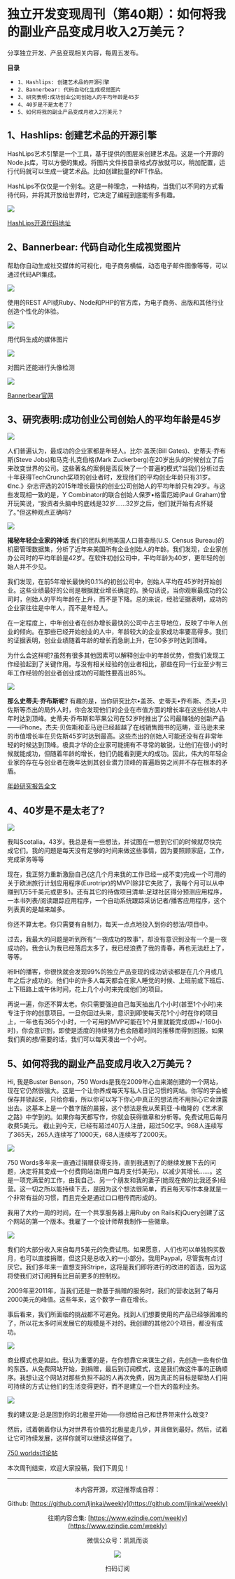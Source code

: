 # 独立开发变现周刊（第40期）：如何将我的副业产品变成月收入2万美元？

分享独立开发、产品变现相关内容，每周五发布。

**目录**
- `1、Hashlips: 创建艺术品的开源引擎`
- `2、Bannerbear: 代码自动化生成视觉图片`
- `3、研究表明:成功创业公司创始人的平均年龄是45岁`
- `4、40岁是不是太老了?`
- `5、如何将我的副业产品变成月收入2万美元？`

## 1、Hashlips: 创建艺术品的开源引擎

HashLips艺术引擎是一个工具，基于提供的图层来创建艺术品。这是一个开源的Node.js库，可以方便的集成。将图片文件按目录格式存放就可以，稍加配置，运行代码就可以生成一键艺术品。比如创建批量的NFT作品。

HashLips不仅仅是一个别名。这是一种理念，一种结构，当我们以不同的方式看待代码，并将其开放给世界时，它决定了编程到底能有多有趣。

![](https://snimg.jamyido.top/large/008i3skNgy1gz0rca9cr1j31hc0jgq70.jpg)

[HashLips开源代码地址](https://github.com/HashLips/hashlips_art_engine)

## 2、Bannerbear: 代码自动化生成视觉图片

帮助你自动生成社交媒体的可视化，电子商务横幅，动态电子邮件图像等等，可以通过代码API集成。

![](https://snimg.jamyido.top/large/008i3skNgy1gz0rcef7qnj31k20u0tg7.jpg)

使用的REST API或Ruby、Node和PHP的官方库，为电子商务、出版和其他行业创造个性化的体验。

![](https://snimg.jamyido.top/large/008i3skNgy1gz0rce2er1j31ow0pi0wr.jpg)

用代码生成的媒体图片

![](https://snimg.jamyido.top/large/008i3skNgy1gz0rcdrze1j31to0u0tm9.jpg)

对图片还能进行头像检测

![](https://snimg.jamyido.top/large/008i3skNgy1gz0rcd4w8mj31km0r0wmo.jpg)

[Bannerbear官网](https://www.bannerbear.com/)

## 3、研究表明:成功创业公司创始人的平均年龄是45岁

![](https://snimg.jamyido.top/large/008i3skNgy1gz0rcclxvlj30xc0irn2l.jpg)

人们普遍认为，最成功的企业家都是年轻人。比尔·盖茨(Bill Gates)、史蒂夫·乔布斯(Steve Jobs)和马克·扎克伯格(Mark Zuckerberg)在20岁出头的时候创立了后来改变世界的公司。这些著名的案例是否反映了一个普遍的模式?当我们分析过去十年获得TechCrunch奖项的创业者时，发现他们的平均创业年龄只有31岁。《Inc.》杂志评选的2015年增长最快的创业公司创始人的平均年龄只有29岁。与这些发现相一致的是，Y Combinator的联合创始人保罗•格雷厄姆(Paul Graham)曾开玩笑说，“投资者头脑中的底线是32岁……32岁之后，他们就开始有点怀疑了。”但这种观点正确吗?

![](https://snimg.jamyido.top/large/008i3skNgy1gz0rccbmrnj30ht0t6tat.jpg)

**揭秘年轻企业家的神话**
我们的团队利用美国人口普查局(U.S. Census Bureau)的机密管理数据集，分析了近年来美国所有企业创始人的年龄。我们发现，企业家创办公司时的平均年龄是42岁。在软件初创公司中，平均年龄为40岁，更年轻的创始人并不少见。

我们发现，在前5年增长最快的0.1%的初创公司中，创始人平均在45岁时开始创业。这些业绩最好的公司是根据就业增长确定的。换句话说，当你观察最成功的公司时，创始人的平均年龄在上升，而不是下降。总的来说，经验证据表明，成功的企业家往往是中年人，而不是年轻人。

在一定程度上，中年创业者在创办增长最快的公司中占主导地位，反映了中年人创业的倾向。在那些已经开始创业的人中，年龄较大的企业家成功率要高得多。我们的证据表明，创业业绩随着年龄的增长而急剧上升，在50多岁时达到顶峰。

为什么会这样呢?虽然有很多其他因素可以解释创业中的年龄优势，但我们发现工作经验起到了关键作用。与没有相关经验的创业者相比，那些在同一行业至少有三年工作经验的创业者创业成功的可能性要高出85%。

![](https://snimg.jamyido.top/large/008i3skNgy1gz0rcc2giwj30ht0tw76v.jpg)

**那么史蒂夫·乔布斯呢?**
有趣的是，当你研究比尔•盖茨、史蒂夫•乔布斯、杰夫•贝佐斯等杰出的局外人时，你会发现他们的企业在市值方面的增长率在这些创始人中年时达到顶峰。史蒂夫·乔布斯和苹果公司在52岁时推出了公司最赚钱的创新产品——iPhone。杰夫·贝佐斯和亚马逊已经超越了在线销售图书的范畴，亚马逊未来的市值增长率在贝佐斯45岁时达到最高。这些杰出的创始人可能还没有在非常年轻的时候达到顶峰。极具才华的企业家可能拥有不寻常的敏锐，让他们在很小的时候就能成功，但随着年龄的增长，他们仍能看到更大的成功。因此，伟大的年轻企业家的存在与创业者在晚年达到其创业潜力顶峰的普遍趋势之间并不存在根本的矛盾。

[年龄研究报告全文](https://hbr.org/2018/07/research-the-average-age-of-a-successful-startup-founder-is-45)

## 4、40岁是不是太老了?

![](https://snimg.jamyido.top/large/008i3skNgy1gz0rcbri79j30dw0bu3zr.jpg)

我叫Scotalia，43岁。我总是有一些想法，并试图在一想到它们的时候就尽快完成它们。我的问题是每天没有足够的时间来做这些事情，因为要照顾家庭，工作，完成家务等等

现在，我正努力重新激励自己(这几个月来我的工作已经一成不变)完成一个可用的关于欧洲旅行计划应用程序(Eurotripr)的MVP(除非它失败了，我每个月可以从中赚到1万5千美元或更多)。还有其它的待做项目清单:足球社区得分预测应用程序，一本书列表/阅读跟踪应用程序，一个自动系统跟踪采访记者/播客应用程序，这个列表真的是越来越多。

你还不算太老。你只需要有自制力，每天一点点地投入到你的想法/项目中。

过去，我最大的问题是听到所有“一夜成功的故事”，却没有意识到没有一个是一夜成功的。我会认为我已经落后太多了，我已经浪费了我的青春，再也无法赶上了，等等。

听IH的播客，你很快就会发现99%的独立产品变现的成功访谈都是在几个月或几年之后才成功的。他们中的许多人每天都会在家人睡觉的时候、上班前或下班后、上下班路上或午休时间，花上几个小时来完成他们的项目。

再说一遍，你还不算太老。你只需要强迫自己每天抽出几个小时(甚至1个小时)来专注于你的创意项目。一旦你回过头来，意识到即使每天花1个小时在你的项目上，一年也有365个小时，一个可用的MVP可能在1个月里就能完成(即+/-160小时)，你会意识到，即使是适度的持续努力也会随着时间的推移而得到回报。如果我们真的想/需要的话，我们可以每天凑出一个小时。

## 5、如何将我的副业产品变成月收入2万美元？

Hi, 我是Buster Benson，750 Words是我在2009年心血来潮创建的一个网站，现在它仍然很强大。这是一个让你养成每天写私人日记习惯的网站。你写的字会被保存并锁起来，只给你看，所以你可以写下你心中真正的想法而不用担心它会泄露出去。这基本上是一个数字版的晨报，这个想法是我从茱莉亚·卡梅隆的《艺术家之路》中学到的。如果你每天都写作，你就会获得徽章和分析等。免费试用后每月收费5美元。
截止到今天，已经有超过40万人注册，超过50亿字。968人连续写了365天，265人连续写了1000天，68人连续写了2000天。

![](https://snimg.jamyido.top/large/008i3skNgy1gz0rcbi16oj30p00gt0vn.jpg)

750 Words多年来一直通过捐赠获得支持，直到我遇到了的继续发展下去的问题，决定将其变成一个付费网站(新用户每月支付5美元)，以减少其增长……。这是一项充满爱的工作，由我自己、另一个朋友和我的妻子(她现在做的比我还多)经营。这一切之所以能持续下去，是因为这个想法很简单，而且每天写作本身就是一个非常有益的习惯，而且完全是通过口口相传而形成的。

我用了大约一周的时间，在一个共享服务器上用Ruby on Rails和jQuery创建了这个网站的第一个版本。我雇了一个设计师帮我制作一些徽章。

![](https://snimg.jamyido.top/large/008i3skNgy1gz0rcb5znnj312s0m8tan.jpg)

我们的大部分收入来自每月5美元的免费试用。如果愿意，人们也可以单独购买数月，也可以直接捐赠，但这只是总收入的一小部分。我用Paypal，尽管我有点讨厌它。我们多年来一直想支持Stripe，这将是我们即将进行的改进的首选，因为这将使我们对订阅拥有比目前更多的控制权。

2009年至2011年，当我们还是一款基于捐赠的服务时，我们的营收达到了每月2000美元的峰值。这些年来，这个数字一直在增长。

事后看来，我们所面临的挑战都不可避免。找到人们想要使用的产品已经够困难的了，所以花太多时间发展它的规模是不对的。我创建的其他20个项目，都没有成功。

![](https://snimg.jamyido.top/large/008i3skNgy1gz0rcaxehyj319u0r642r.jpg)

商业模式也是如此。我认为重要的是，在你想靠它来谋生之前，先创造一些有价值的东西。从免费网站开始，到捐赠，最后到订阅模式，这是我们做这件事的正确顺序。我想让这个网站对那些负担不起的人再次免费，因为真正的目标是帮助人们用可持续的方式让他们的生活变得更好，而不是建立一个巨大的盈利业务。

![](https://snimg.jamyido.top/large/008i3skNgy1gz0rcamuvuj31670u0mzl.jpg)

我的建议是:总是回到你的北极星开始——你想给自己和世界带来什么改变?

然后，试着朝着你认为对世界有价值的北极星走几步，并且做到最好。然后，试着让它可持续发展，这样你就可以继续这样做了。

[750 worlds讨论帖](https://www.indiehackers.com/interview/how-i-bootstrapped-my-side-project-into-a-20k-mo-lifestyle-business-063525ef84)

本次周刊结束，欢迎大家投稿，我们下周见！

---
<center>
本内容开源，欢迎推荐或自荐：

Github: [https://github.com/ljinkai/weekly](https://github.com/ljinkai/weekly)

往期内容合集: [https://www.ezindie.com/weekly](https://www.ezindie.com/weekly)

微信公众号：凯凯而谈

![](http://qiniu.gafata.com/2019-03-17-web-bear.jpg?imageView2/2/w/200)

扫码订阅
</center>